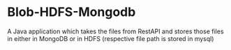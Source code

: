 # Blob-HDFS-Mongodb
A Java application which takes the files from RestAPI and stores those files in either in MongoDB or in HDFS (respective file path is stored in mysql)
